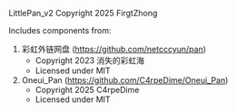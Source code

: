 LittlePan_v2
Copyright 2025 FirgtZhong

Includes components from:
1. 彩虹外链网盘 (https://github.com/netcccyun/pan)
   - Copyright 2023 消失的彩虹海
   - Licensed under MIT
2. Oneui_Pan (https://github.com/C4rpeDime/Oneui_Pan)
   - Copyright 2025 C4rpeDime
   - Licensed under MIT